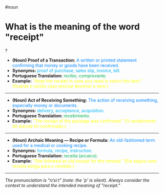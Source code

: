 #noun

# What is the meaning of the word "receipt"
?
* **(Noun) Proof of a Transaction:** <span style="color:rgb(0, 132, 255)">A written or printed statement confirming that money or goods have been received.</span>
* **Synonyms:** <span style="color:rgb(0, 176, 240)">proof of purchase, sales slip, invoice, bill.</span>
* **Portuguese Translation:** <span style="color:rgb(0, 176, 80)">recibo, comprovante.</span>
* **Example:** <span style="color:rgb(255, 255, 0)">"Keep the receipt in case you need to return the item." (Guarde o recibo caso precise devolver o item.)</span>
---
* **(Noun) Act of Receiving Something:** <span style="color:rgb(0, 132, 255)">The action of receiving something, especially money or documents.</span>
* **Synonyms:** <span style="color:rgb(0, 176, 240)">delivery, acceptance, acquisition.</span>
* **Portuguese Translation:** <span style="color:rgb(0, 176, 80)">recebimento.</span>
* **Example:** <span style="color:rgb(255, 255, 0)">"The receipt of the package was confirmed." (O recebimento do pacote foi confirmado.)</span>
---
* **(Noun) Archaic Meaning — Recipe or Formula:** <span style="color:rgb(0, 132, 255)">An old-fashioned term used for a medical or cooking recipe.</span>
* **Synonyms:** <span style="color:rgb(0, 176, 240)">formula, recipe, instruction.</span>
* **Portuguese Translation:** <span style="color:rgb(0, 176, 80)">receita (arcaico).</span>
* **Example:** <span style="color:rgb(255, 255, 0)">"She followed an old receipt for the remedy." (Ela seguiu uma receita antiga para o remédio.)</span>
---
*The pronunciation is "rɪˈsiːt" (note: the 'p' is silent). Always consider the context to understand the intended meaning of "receipt."*
<!--SR:!2025-06-05,3,250-->
